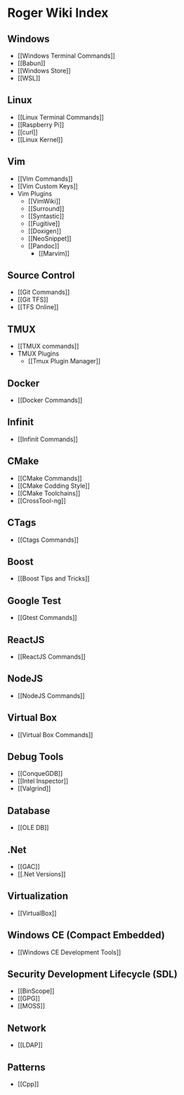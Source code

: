 # Roger Wiki Index #

## Windows ##

- [[Windows Terminal Commands]]
- [[Babun]]
- [[Windows Store]]
- [[WSL]]

## Linux ##

- [[Linux Terminal Commands]] 
- [[Raspberry Pi]]
- [[curl]]
- [[Linux Kernel]]

## Vim ##

- [[Vim Commands]] 
- [[Vim Custom Keys]]
- Vim Plugins 
  - [[VimWiki]] 
  - [[Surround]]
  - [[Syntastic]]
  - [[Fugitive]]
  - [[Doxigen]]
  - [[NeoSnippet]]
  - [[Pandoc]]
	- [[Marvim]]

## Source Control ##

- [[Git Commands]]
- [[Git TFS]]
- [[TFS Online]]

## TMUX ##

- [[TMUX commands]] 
- TMUX Plugins
  - [[Tmux Plugin Manager]] 

## Docker ##

- [[Docker Commands]]

## Infinit ##

- [[Infinit Commands]]

## CMake ##

-  [[CMake Commands]] 
-  [[CMake Codding Style]]
-  [[CMake Toolchains]]
-  [[CrossTool-ng]]

## CTags ##

- [[Ctags Commands]]

## Boost ##

- [[Boost Tips and Tricks]]

## Google Test ##

- [[Gtest Commands]]

## ReactJS ##

- [[ReactJS Commands]]

## NodeJS ##

- [[NodeJS Commands]]

## Virtual Box ##

- [[Virtual Box Commands]]

## Debug Tools ##

- [[ConqueGDB]]
- [[Intel Inspector]]
- [[Valgrind]]

## Database ##

- [[OLE DB]]

## .Net ##

- [[GAC]]
- [[.Net Versions]]

## Virtualization ##

- [[VirtualBox]]

## Windows CE (Compact Embedded) ##

- [[Windows CE Development Tools]]

## Security Development Lifecycle (SDL) ##

- [[BinScope]] 
- [[GPG]]
- [[MOSS]]

## Network ##

- [[LDAP]]

## Patterns ##


- [[Cpp]]


